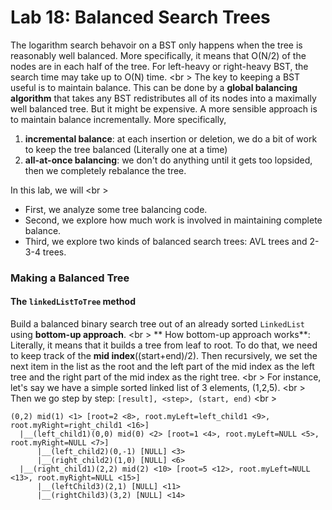 Lab 18: Balanced Search Trees
===
The logarithm search behavoir on a BST only happens when the tree is reasonably well balanced. More specifically, it means that O(N/2) of the nodes are in each half of the tree.  For left-heavy or right-heavy BST, the search time may take up to O(N) time. <br \>
The key to keeping a BST useful is to maintain balance. This can be done by a **global balancing algorithm** that takes any BST redistributes all of its nodes into a maximally well balanced tree. But it might be expensive. A more sensible approach is to maintain balance incrementally. More specifically,

1. **incremental balance**: at each insertion or deletion, we do a bit of work to keep the tree balanced (Literally one at a time)
2. **all-at-once balancing**: we don't do anything until it gets too lopsided, then we completely rebalance the tree.

In this lab, we will <br \>
- First, we analyze some tree balancing code.
- Second, we explore how much work is involved in maintaining complete balance.
- Third, we explore two kinds of balanced search trees: AVL trees and 2-3-4 trees.

### Making a Balanced Tree

#### The ```linkedListToTree``` method
Build a balanced binary search tree out of an already sorted ```LinkedList``` using **bottom-up approach**. <br \>
** How bottom-up approach works**: Literally, it means that it builds a tree from leaf to root. To do that, we need to keep track of the **mid index**((start+end)/2). Then recursively, we set the next item in the list as the root and the left part of the mid index as the left tree and the right part of the mid index as the right tree. <br \> 
For instance, let's say we have a simple sorted linked list of 3 elements, (1,2,5). <br \>
Then we go step by step: ```[result], <step>, (start, end)``` <br \>
```
(0,2) mid(1) <1> [root=2 <8>, root.myLeft=left_child1 <9>, root.myRight=right_child1 <16>]
  |__(left_child1)(0,0) mid(0) <2> [root=1 <4>, root.myLeft=NULL <5>, root.myRight=NULL <7>]                             
      |__(left_child2)(0,-1) [NULL] <3> 
      |__(right_child2)(1,0) [NULL] <6>
  |__(right_child1)(2,2) mid(2) <10> [root=5 <12>, root.myLeft=NULL <13>, root.myRight=NULL <15>]
      |__(leftChild3)(2,1) [NULL] <11>
      |__(rightChild3)(3,2) [NULL] <14>
```
